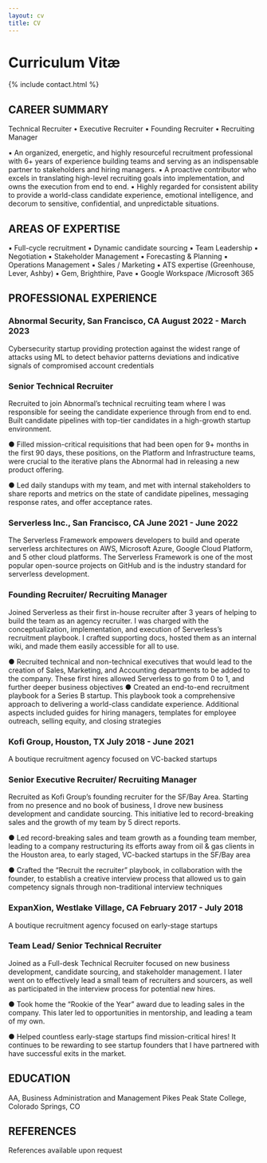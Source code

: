 ```yaml
---
layout: cv
title: CV
---
```


# Curriculum Vitæ

{% include contact.html %}

## CAREER SUMMARY
Technical Recruiter • Executive Recruiter • Founding Recruiter • Recruiting Manager

▪ An organized, energetic, and highly resourceful recruitment professional with 6+ years of experience
building teams and serving as an indispensable partner to stakeholders and hiring managers.
▪ A proactive contributor who excels in translating high-level recruiting goals into implementation, and
owns the execution from end to end.
▪ Highly regarded for consistent ability to provide a world-class candidate experience, emotional
intelligence, and decorum to sensitive, confidential, and unpredictable situations.

## AREAS OF EXPERTISE
▪ Full-cycle recruitment
▪ Dynamic candidate sourcing
▪ Team Leadership
▪ Negotiation
▪ Stakeholder Management
▪ Forecasting & Planning
▪ Operations Management
▪ Sales / Marketing
▪ ATS expertise (Greenhouse,
Lever, Ashby)
▪ Gem, Brighthire, Pave
▪ Google Workspace
/Microsoft 365

## PROFESSIONAL EXPERIENCE

### Abnormal Security, San Francisco, CA August 2022 - March 2023
Cybersecurity startup providing protection against the widest range of attacks using ML to detect behavior patterns
deviations and indicative signals of compromised account credentials

### Senior Technical Recruiter
Recruited to join Abnormal’s technical recruiting team where I was responsible for seeing the candidate
experience through from end to end. Built candidate pipelines with top-tier candidates in a high-growth startup
environment.

● Filled mission-critical requisitions that had been open for 9+ months in the first 90 days, these
positions, on the Platform and Infrastructure teams, were crucial to the iterative plans the Abnormal had
in releasing a new product offering.

● Led daily standups with my team, and met with internal stakeholders to share reports and metrics on
the state of candidate pipelines, messaging response rates, and offer acceptance rates.

### Serverless Inc., San Francisco, CA June 2021 - June 2022
The Serverless Framework empowers developers to build and operate serverless architectures on AWS, Microsoft
Azure, Google Cloud Platform, and 5 other cloud platforms. The Serverless Framework is one of the most popular
open-source projects on GitHub and is the industry standard for serverless development.

### Founding Recruiter/ Recruiting Manager
Joined Serverless as their first in-house recruiter after 3 years of helping to build the team as an agency
recruiter. I was charged with the conceptualization, implementation, and execution of Serverless’s recruitment
playbook. I crafted supporting docs, hosted them as an internal wiki, and made them easily accessible for all to
use.

● Recruited technical and non-technical executives that would lead to the creation of Sales, Marketing,
and Accounting departments to be added to the company. These first hires allowed Serverless to go
from 0 to 1, and further deeper business objectives
● Created an end-to-end recruitment playbook for a Series B startup. This playbook took a
comprehensive approach to delivering a world-class candidate experience. Additional aspects included
guides for hiring managers, templates for employee outreach, selling equity, and closing strategies

### Kofi Group, Houston, TX July 2018 - June 2021
A boutique recruitment agency focused on VC-backed startups

### Senior Executive Recruiter/ Recruiting Manager
Recruited as Kofi Group’s founding recruiter for the SF/Bay Area. Starting from no presence and no book of
business, I drove new business development and candidate sourcing. This initiative led to record-breaking
sales and the growth of my team by 5 direct reports.

● Led record-breaking sales and team growth as a founding team member, leading to a company
restructuring its efforts away from oil & gas clients in the Houston area, to early staged, VC-backed
startups in the SF/Bay area

● Crafted the “Recruit the recruiter” playbook, in collaboration with the founder, to establish a creative
interview process that allowed us to gain competency signals through non-traditional interview
techniques

### ExpanXion, Westlake Village, CA February 2017 - July 2018
A boutique recruitment agency focused on early-stage startups

### Team Lead/ Senior Technical Recruiter
Joined as a Full-desk Technical Recruiter focused on new business development, candidate sourcing, and
stakeholder management. I later went on to effectively lead a small team of recruiters and sourcers, as well as
participated in the interview process for potential new hires.

● Took home the “Rookie of the Year” award due to leading sales in the company. This later led to
opportunities in mentorship, and leading a team of my own.

● Helped countless early-stage startups find mission-critical hires! It continues to be rewarding to see
startup founders that I have partnered with have successful exits in the market.

## EDUCATION
AA, Business Administration and Management
Pikes Peak State College, Colorado Springs, CO

## REFERENCES
References available upon request



